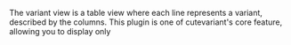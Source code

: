 The variant view is a table view where each line represents a variant, described by the columns.
This plugin is one of cutevariant's core feature, allowing you to display only 